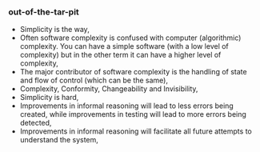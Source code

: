 ### out-of-the-tar-pit

* Simplicity is the way,
* Often software complexity is confused with computer (algorithmic) complexity. You can have a simple software (with a low level of complexity) but in the other term it can have a higher level of complexity,
* The major contributor of software complexity is the handling of state and flow of control (which can be the same),
* Complexity, Conformity, Changeability and Invisibility,
* Simplicity is hard,
* Improvements in informal reasoning will lead to less errors being created, while improvements in testing will lead to more errors being detected,
* Improvements in informal reasoning will facilitate all future attempts to understand the system,

